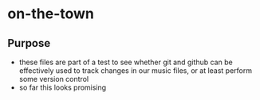 # on-the-town
## Purpose

 - these files are part of a test to see whether git and github can be effectively used to track changes in our music files, or at least perform some version control
 - so far this looks promising
